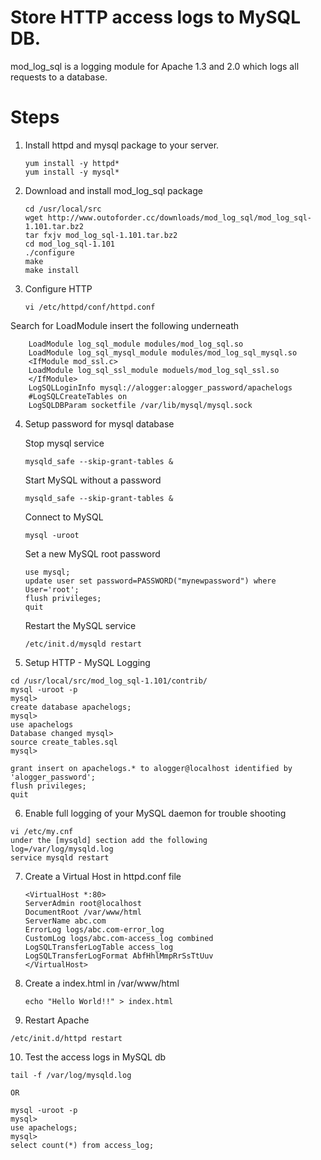 # Store HTTP access logs to MySQL DB.

  mod_log_sql is a logging module for Apache 1.3 and 2.0 which logs all requests to a database.
  
  # Steps
 
 1. Install httpd and mysql package to your server.
      ```
      yum install -y httpd*
      yum install -y mysql*
      
 2. Download and install mod_log_sql package
      ```
      cd /usr/local/src
      wget http://www.outoforder.cc/downloads/mod_log_sql/mod_log_sql-1.101.tar.bz2
      tar fxjv mod_log_sql-1.101.tar.bz2
      cd mod_log_sql-1.101
      ./configure
      make
      make install
  
  3. Configure HTTP
     
        ```
        vi /etc/httpd/conf/httpd.conf
        ```
    
   Search for LoadModule insert the following underneath
    
        LoadModule log_sql_module modules/mod_log_sql.so
        LoadModule log_sql_mysql_module modules/mod_log_sql_mysql.so
        <IfModule mod_ssl.c>
        LoadModule log_sql_ssl_module moduels/mod_log_sql_ssl.so
        </IfModule>
        LogSQLLoginInfo mysql://alogger:alogger_password/apachelogs
        #LogSQLCreateTables on
        LogSQLDBParam socketfile /var/lib/mysql/mysql.sock
        
        
  4. Setup password for mysql database
      
      Stop mysql service
      
      ```
      mysqld_safe --skip-grant-tables &
      ```
      
      Start MySQL without a password
      
      ```
      mysqld_safe --skip-grant-tables &
      ```
      
      Connect to MySQL
      
      ```
      mysql -uroot
      ```
    
      Set a new MySQL root password
      
      ```
      use mysql;
      update user set password=PASSWORD("mynewpassword") where User='root';
      flush privileges;
      quit
      ```
      
      Restart the MySQL service
      ```
      /etc/init.d/mysqld restart
      
  5. Setup HTTP - MySQL Logging
  
    cd /usr/local/src/mod_log_sql-1.101/contrib/
    mysql -uroot -p
    mysql>
    create database apachelogs;
    mysql>
    use apachelogs
    Database changed mysql>
    source create_tables.sql
    mysql>
    
    grant insert on apachelogs.* to alogger@localhost identified by 'alogger_password';
    flush privileges;
    quit
    
  6. Enable full logging of your MySQL daemon for trouble shooting
  
    vi /etc/my.cnf
    under the [mysqld] section add the following
    log=/var/log/mysqld.log
    service mysqld restart
    
  7. Create a Virtual Host in httpd.conf file
  
     ```
     <VirtualHost *:80>
     ServerAdmin root@localhost
     DocumentRoot /var/www/html
     ServerName abc.com
     ErrorLog logs/abc.com-error_log
     CustomLog logs/abc.com-access_log combined
     LogSQLTransferLogTable access_log
     LogSQLTransferLogFormat AbfHhlMmpRrSsTtUuv
     </VirtualHost>

  8. Create a index.html in /var/www/html
     
     ```
     echo "Hello World!!" > index.html

  9. Restart Apache 
  
    /etc/init.d/httpd restart
    
  10. Test the access logs in MySQL db
  
    
    tail -f /var/log/mysqld.log
        
    OR
    
    mysql -uroot -p
    mysql>
    use apachelogs;
    mysql>
    select count(*) from access_log;
 
